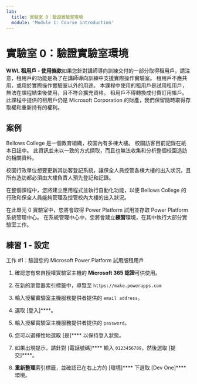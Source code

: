 ```yaml
---
lab:
  title: 實驗室 0：驗證實驗室環境
  module: 'Module 1: Course introduction'
---
```


# 實驗室 0：驗證實驗室環境

**WWL 租用戶 - 使用條款**如果您針對講師導向訓練交付的一部分取得租用戶，請注意，租用戶的功能是為了在講師導向訓練中支援實際操作實驗室。 租用戶不應共用，或用於實際操作實驗室以外的用途。 本課程中使用的租用戶是試用租用戶，無法在課程結束後使用，且不符合擴充資格。 租用戶不得轉換成付費訂用帳戶。 此課程中提供的租用戶仍是 Microsoft Corporation 的財產，我們保留隨時取得存取權和重新持有的權利。 

## 案例

Bellows College 是一個教育組織，校園內有多棟大樓。 校園訪客目前記錄在紙本日誌中。 此資訊並未以一致的方式擷取，而且也無法收集和分析整個校園造訪的相關資料。

校園行政單位想要更新其訪客登記系統，讓保全人員控管各棟大樓的出入狀況，且所有造訪都必須由大樓負責人預先登記和記錄。 

在整個課程中，您將建立應用程式並執行自動化功能，以便 Bellows College 的行政和保全人員能夠管理及控管校內大樓的出入狀況。

在此單元 0 實驗室中，您將會取得 Power Platform 試用並存取 Power Platform 系統管理中心。 在系統管理中心中，您將會建立**練習**環境，在其中執行大部分實驗室工作。


## 練習 1 - 設定

工作 #1：驗證您的 Microsoft Power Platform 試用版租用戶

1.  確認您有來自授權實驗室主機的 **Microsoft 365 認證**可供使用。 

2.  在新的瀏覽器索引標籤中，導覽至 `https://make.powerapps.com`

3.  輸入授權實驗室主機服務提供者提供的 `email address`。 

4.  選取 [登入]****。 

5.  輸入授權實驗室主機服務提供者提供的 `password`。 

6.  您可以選擇性地選取 [是]**** 以保持登入狀態。

7.  如果出現提示，請針對 [電話號碼]**** 輸入 `0123456789`，然後選取 [提交]****。

8.  **重新整理**索引標籤，並確認已在右上方的 [環境]**** 下選取 [Dev One]**** 環境。 


